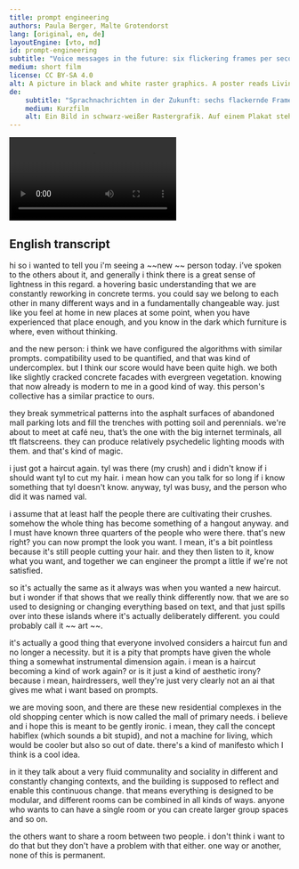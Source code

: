 ```yaml
---
title: prompt engineering
authors: Paula Berger, Malte Grotendorst
lang: [original, en, de]
layoutEngine: [vto, md]
id: prompt-engineering
subtitle: "Voice messages in the future: six flickering frames per second, the light is gently psychedelic, text-based prompts create a hovering sociality. We'd call this a utopia."
medium: short film
license: CC BY-SA 4.0
alt: A picture in black and white raster graphics. A poster reads Living in Utopia and contains a little heart. The poster is surrounded by purple lines.
de:
    subtitle: "Sprachnachrichten in der Zukunft: sechs flackernde Frames pro Sekunde, die Lichtstimmungen sind sanft psychedelisch, textbasierte Prompts erzeugen eine hovernde Sozialität. Wir würden das als Utopie beschreiben."
    medium: Kurzfilm
    alt: Ein Bild in schwarz-weißer Rastergrafik. Auf einem Plakat steht Living in Utopia, und ein Herzchen. Drumrum violette Striche.
---
```


<video src="/{{ id }}/241127_PROMPT_ENGINEERING_ENGLISH_SUB_FINAL.mp4" controls></video>

## English transcript

hi so i wanted to tell you i'm seeing a ~~new ~~ person today. i’ve spoken to
the others about it, and generally i think there is a great sense of lightness
in this regard. a hovering basic understanding that we are constantly reworking
in concrete terms. you could say we belong to each other in many different ways
and in a fundamentally changeable way. just like you feel at home in new places
at some point, when you have experienced that place enough, and you know in the
dark which furniture is where, even without thinking.

and the new person: i think we have configured the algorithms with similar
prompts. compatibility used to be quantified, and that was kind of
undercomplex. but I think our score would have been quite high. we both like
slightly cracked concrete facades with evergreen vegetation. knowing that now
already is modern to me in a good kind of way. this person's collective has a
similar practice to ours.

they break symmetrical patterns into the asphalt surfaces of abandoned mall
parking lots and fill the trenches with potting soil and perennials. we're
about to meet at café neu, that’s the one with the big internet terminals, all
tft flatscreens. they can produce relatively psychedelic lighting moods with
them. and that's kind of magic.

i just got a haircut again. tyl was there (my crush) and i didn't know if i
should want tyl to cut my hair. i mean how can you talk for so long if i know
something that tyl doesn't know. anyway, tyl was busy, and the person who did
it was named val.

i assume that at least half the people there are cultivating their crushes.
somehow the whole thing has become something of a hangout anyway. and I must
have known three quarters of the people who were there. that's new right? you
can now prompt the look you want. I mean, it's a bit pointless because it's
still people cutting your hair. and they then listen to it, know what you want,
and together we can engineer the prompt a little if we're not satisfied.

so it's actually the same as it always was when you wanted a new haircut. but i
wonder if that shows that we really think differently now. that we are so used
to designing or changing everything based on text, and that just spills over
into these islands where it's actually deliberately different. you could
probably call it ~~ art ~~. 

it's actually a good thing that everyone involved considers a haircut fun and
no longer a necessity. but it is a pity that prompts have given the whole thing
a somewhat instrumental dimension again. i mean is a haircut becoming a kind of
work again? or is it just a kind of aesthetic irony? because i mean,
hairdressers, well they're just very clearly not an ai that gives me what i
want based on prompts.

we are moving soon, and there are these new residential complexes in the old
shopping center which is now called the mall of primary needs. i believe and i
hope this is meant to be gently ironic. i mean, they call the concept habiflex
(which sounds a bit stupid), and not a machine for living, which would be
cooler but also so out of date. there's a kind of manifesto which I think is a
cool idea.

in it they talk about a very fluid communality and sociality in different and
constantly changing contexts, and the building is supposed to reflect and
enable this continuous change. that means everything is designed to be modular,
and different rooms can be combined in all kinds of ways. anyone who wants to
can have a single room or you can create larger group spaces and so on.

the others want to share a room between two people. i don't think i want to do
that but they don't have a problem with that either. one way or another, none
of this is permanent.
